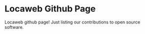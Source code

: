 Locaweb Github Page
===================

Locaweb github page! Just listing our contributions to open source software.

